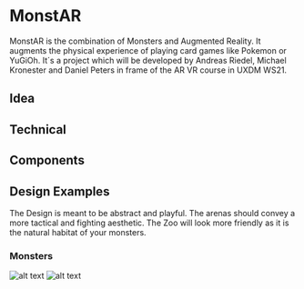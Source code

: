 # MonstAR
MonstAR is the combination of Monsters and Augmented Reality. It augments the physical experience of playing card games like Pokemon or YuGiOh. 
It´s a project which will be developed by Andreas Riedel, Michael Kronester and Daniel Peters in frame of the AR VR course in UXDM WS21.
## Idea

## Technical 

## Components

## Design Examples
The Design is meant to be abstract and playful. The arenas should convey a more tactical and fighting aesthetic. The Zoo will look more friendly as it is the natural habitat of your monsters.

### Monsters

![alt text](https://assetstorev1-prd-cdn.unity3d.com/package-screenshot/19555c19-4707-4397-b524-4ced3d50d83b.webp "Asset Example for Monsters Variation")
![alt text](https://assetstorev1-prd-cdn.unity3d.com/package-screenshot/6af24812-3c8c-4e76-88ff-cf1784858b79.webp "Asset Example for Monsters Evolution")
